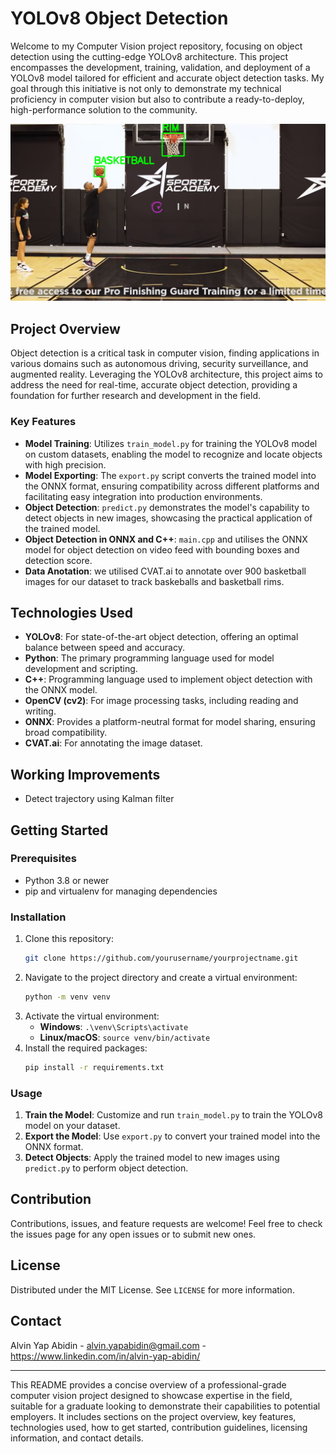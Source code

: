 # YOLOv8 Object Detection

Welcome to my Computer Vision project repository, focusing on object detection using the cutting-edge YOLOv8 architecture. This project encompasses the development, training, validation, and deployment of a YOLOv8 model tailored for efficient and accurate object detection tasks. My goal through this initiative is not only to demonstrate my technical proficiency in computer vision but also to contribute a ready-to-deploy, high-performance solution to the community.

![YOLOv8 image](/image.png)


## Project Overview

Object detection is a critical task in computer vision, finding applications in various domains such as autonomous driving, security surveillance, and augmented reality. Leveraging the YOLOv8 architecture, this project aims to address the need for real-time, accurate object detection, providing a foundation for further research and development in the field.

### Key Features

- **Model Training**: Utilizes `train_model.py` for training the YOLOv8 model on custom datasets, enabling the model to recognize and locate objects with high precision.
- **Model Exporting**: The `export.py` script converts the trained model into the ONNX format, ensuring compatibility across different platforms and facilitating easy integration into production environments.
- **Object Detection**: `predict.py` demonstrates the model's capability to detect objects in new images, showcasing the practical application of the trained model.
- **Object Detection in ONNX and C++**:   `main.cpp` and utilises the ONNX model for object detection on video feed with bounding boxes and detection score.
- **Data Anotation**: we utilised CVAT.ai to annotate over 900 basketball images for our dataset to track baskeballs and basketball rims.

## Technologies Used

- **YOLOv8**: For state-of-the-art object detection, offering an optimal balance between speed and accuracy.
- **Python**: The primary programming language used for model development and scripting.
- **C++**: Programming language used to implement object detection with the ONNX model.
- **OpenCV (cv2)**: For image processing tasks, including reading and writing.
- **ONNX**: Provides a platform-neutral format for model sharing, ensuring broad compatibility.
- **CVAT.ai**: For annotating the image dataset.

## Working Improvements
- Detect trajectory using Kalman filter

## Getting Started

### Prerequisites

- Python 3.8 or newer
- pip and virtualenv for managing dependencies

### Installation

1. Clone this repository:
   ```sh
   git clone https://github.com/yourusername/yourprojectname.git
   ```
2. Navigate to the project directory and create a virtual environment:
   ```sh
   python -m venv venv
   ```
3. Activate the virtual environment:
   - **Windows**: `.\venv\Scripts\activate`
   - **Linux/macOS**: `source venv/bin/activate`
4. Install the required packages:
   ```sh
   pip install -r requirements.txt
   ```

### Usage

1. **Train the Model**: Customize and run `train_model.py` to train the YOLOv8 model on your dataset.
2. **Export the Model**: Use `export.py` to convert your trained model into the ONNX format.
3. **Detect Objects**: Apply the trained model to new images using `predict.py` to perform object detection.

## Contribution

Contributions, issues, and feature requests are welcome! Feel free to check the issues page for any open issues or to submit new ones.

## License

Distributed under the MIT License. See `LICENSE` for more information.

## Contact

Alvin Yap Abidin - alvin.yapabidin@gmail.com - https://www.linkedin.com/in/alvin-yap-abidin/


---

This README provides a concise overview of a professional-grade computer vision project designed to showcase expertise in the field, suitable for a graduate looking to demonstrate their capabilities to potential employers. It includes sections on the project overview, key features, technologies used, how to get started, contribution guidelines, licensing information, and contact details.
